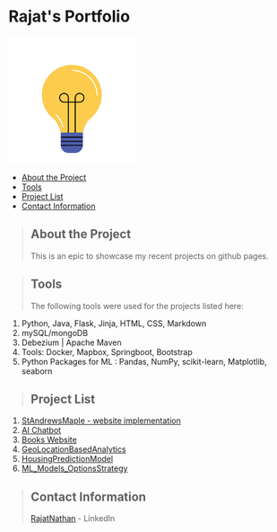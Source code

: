 # Rajat's Portfolio
![](hello.gif)

* [About the Project](#about_the_project)
* [Tools](#tools)
* [Project List](#project_pages)
* [Contact Information](#contact)


<a class="anchor" id="about_the_project"></a>
> ## About the Project
> This is an epic to showcase my recent projects on github pages.

<a class="anchor" id="tools"></a>
> ## Tools
> The following tools were used for the projects listed here:
1. Python, Java, Flask, Jinja, HTML, CSS, Markdown
2. mySQL/mongoDB
3. Debezium | Apache Maven
4. Tools: Docker, Mapbox, Springboot, Bootstrap
5. Python Packages for ML : Pandas, NumPy, scikit-learn, Matplotlib, seaborn

<a class="anchor" id="project_pages"></a>
>## Project List
1. [StAndrewsMaple - website implementation](https://standrewsmaple.ca)
2. [AI Chatbot](https://github.com/RazNat/AI_chatbot/)
3. [Books Website](https://github.com/RazNat/BooksWebsite/)
4. [GeoLocationBasedAnalytics](https://github.com/RazNat/LocationBasedAnalytics/)
5. [HousingPredictionModel](https://github.com/RazNat/PredictionModelHousing_LinearRegression)
6. [ML_Models_OptionsStrategy](https://github.com/RazNat/ML_OptionsStrategyAlgo.git)

<a class="anchor" id="contact"></a>
>## Contact Information
> [RajatNathan](www.linkedin.com/in/rajatnathan) - LinkedIn
